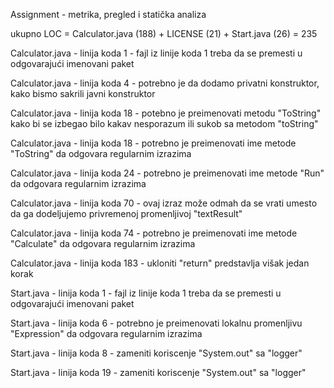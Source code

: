 Assignment - metrika, pregled i statička analiza

ukupno LOC = Calculator.java (188) + LICENSE (21) + Start.java (26) = 235

Calculator.java - linija koda 1 - fajl iz linije koda 1 treba da se premesti u odgovarajući imenovani paket 

Calculator.java - linija koda 4 - potrebno je da dodamo privatni konstruktor, kako bismo sakrili javni konstruktor 

Calculator.java - linija koda 18 - potebno je preimenovati metodu "ToString" kako bi se izbegao bilo kakav nesporazum ili sukob sa metodom "toString" 

Calculator.java - linija koda 18 - potrebno je preimenovati ime metode "ToString" da odgovara regularnim izrazima

Calculator.java - linija koda 24 - potrebno je preimenovati ime metode "Run" da odgovara regularnim izrazima

Calculator.java - linija koda 70 - ovaj izraz može odmah da se vrati umesto da ga dodeljujemo privremenoj promenljivoj "textResult"

Calculator.java - linija koda 74 - potrebno je preimenovati ime metode "Calculate" da odgovara regularnim izrazima 

Calculator.java - linija koda 183 - ukloniti "return" predstavlja višak jedan korak


Start.java - linija koda 1 - fajl iz linije koda 1 treba da se premesti u odgovarajući imenovani paket

Start.java - linija koda 6 - potrebno je preimenovati lokalnu promenljivu "Expression" da odgovara regularnim izrazima 

Start.java - linija koda 8 - zameniti koriscenje "System.out" sa "logger" 

Start.java - linija koda 19 - zameniti koriscenje "System.out" sa "logger"
